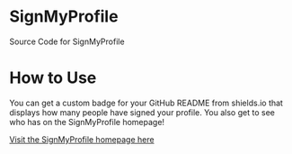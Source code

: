 # SignMyProfile
Source Code for SignMyProfile

# How to Use

You can get a custom badge for your GitHub README from shields.io that displays how many people have signed your profile. You also get to see who has on the SignMyProfile homepage!

[Visit the SignMyProfile homepage here](https://smp.maxbridgland.com)

